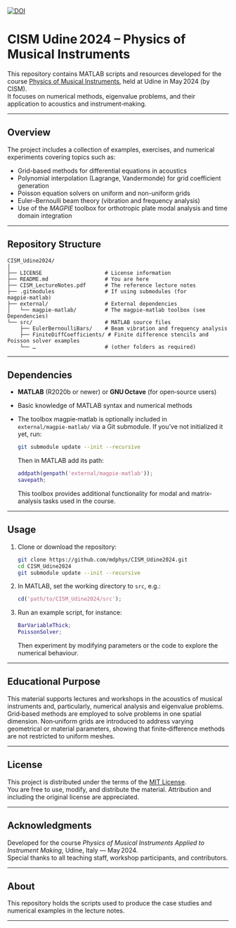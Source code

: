 [![DOI](https://zenodo.org/badge/DOI/10.5281/zenodo.17406808.svg)]([https://doi.org/10.5281/zenodo.xxxxxxx](https://doi.org/10.5281/zenodo.17406808))

# CISM Udine 2024 – Physics of Musical Instruments

This repository contains MATLAB scripts and resources developed for the course [Physics of Musical Instruments](https://cism.it/en/activities/courses/C2404/), held at Udine in May 2024 (by CISM).  
It focuses on numerical methods, eigenvalue problems, and their application to acoustics and instrument‑making.

---

## Overview

The project includes a collection of examples, exercises, and numerical experiments covering topics such as:

- Grid-based methods for differential equations in acoustics
- Polynomial interpolation (Lagrange, Vandermonde) for grid coefficient generation
- Poisson equation solvers on uniform and non-uniform grids
- Euler–Bernoulli beam theory (vibration and frequency analysis)  
- Use of the *MAGPIE* toolbox for orthotropic plate modal analysis and time domain integration

---

## Repository Structure

```
CISM_Udine2024/
│
├── LICENSE                    # License information
├── README.md                  # You are here
├── CISM_LectureNotes.pdf      # The reference lecture notes 
├── .gitmodules                # If using submodules (for magpie‑matlab)
├── external/                  # External dependencies
│   └── magpie‑matlab/         # The magpie‑matlab toolbox (see Dependencies)
└── src/                       # MATLAB source files
    ├── EulerBernoulliBars/    # Beam vibration and frequency analysis
    ├── FiniteDiffCoefficients/ # Finite difference stencils and Poisson solver examples
    └── …                      # (other folders as required)
```

---

## Dependencies

- **MATLAB** (R2020b or newer) or **GNU Octave** (for open‑source users)  
- Basic knowledge of MATLAB syntax and numerical methods  
- The toolbox magpie‑matlab is optionally included in `external/magpie‑matlab/` via a Git submodule. If you’ve not initialized it yet, run:

  ```bash
  git submodule update --init --recursive
  ```

  Then in MATLAB add its path:

  ```matlab
  addpath(genpath('external/magpie‑matlab'));
  savepath;
  ```

  This toolbox provides additional functionality for modal and matrix‐analysis tasks used in the course.

---

## Usage

1. Clone or download the repository:

   ```bash
   git clone https://github.com/mdphys/CISM_Udine2024.git
   cd CISM_Udine2024
   git submodule update --init --recursive
   ```

2. In MATLAB, set the working directory to `src`, e.g.:

   ```matlab
   cd('path/to/CISM_Udine2024/src');
   ```

3. Run an example script, for instance:

   ```matlab
   BarVariableThick;
   PoissonSolver;
   ```

   Then experiment by modifying parameters or the code to explore the numerical behaviour.

---

## Educational Purpose

This material supports lectures and workshops in the acoustics of musical instruments and, particularly, numerical analysis and eigenvalue problems.  
Grid‑based methods are employed to solve problems in one spatial dimension. Non‑uniform grids are introduced to address varying geometrical or material parameters, showing that finite‐difference methods are not restricted to uniform meshes.

---

## License

This project is distributed under the terms of the [MIT License](LICENSE).  
You are free to use, modify, and distribute the material. Attribution and including the original license are appreciated.

---

## Acknowledgments

Developed for the course *Physics of Musical Instruments Applied to Instrument Making*, Udine, Italy — May 2024.  
Special thanks to all teaching staff, workshop participants, and contributors.

---

## About

This repository holds the scripts used to produce the case studies and numerical examples in the lecture notes.

---
